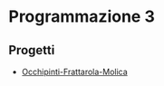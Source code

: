 # Programmazione 3

## Progetti

- [Occhipinti-Frattarola-Molica](Progetti/2022-2023/Occhipinti-Frattarola-Molica/)
